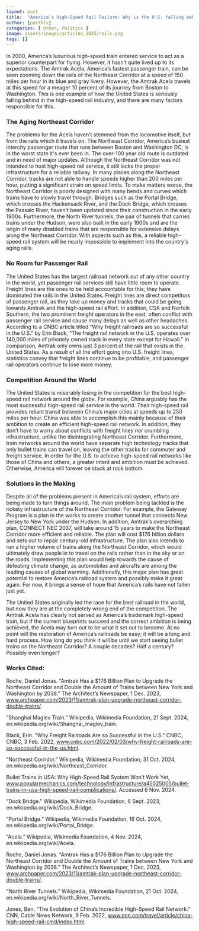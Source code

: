 ```yaml
---
layout: post
title:  "America’s High-Speed Rail Failure: Why is the U.S. falling behind in the high-speed rail industry?"
author: [parthiv]
categories: [ Other, Politics ]
image: assets/images/articles_2025/rails.png
tags: []
---
```




In 2000, America’s luxurious high-speed train entered service to act as a superior counterpart for flying. However, it hasn’t quite lived up to its expectations. The Amtrak Acela, America’s fastest passenger train, can be seen zooming down the rails of the Northeast Corridor at a speed of 150 miles per hour in its blue and gray livery. However, the Amtrak Acela travels at this speed for a meager 10 percent of its journey from Boston to Washington. This is one example of how the United States is seriously falling behind in the high-speed rail industry, and there are many factors responsible for this.

### **The Aging Northeast Corridor**

The problems for the Acela haven’t stemmed from the locomotive itself, but from the rails which it travels on. The Northeast Corridor, America’s busiest intercity passenger route that runs between Boston and Washington DC, is in the worst state it's ever been in. The over-100 year old route is outdated and in need of major updates. Although the Northeast Corridor was not intended to host high-speed rail service, it still lacks the proper infrastructure for a reliable railway. In many places along the Northeast Corridor, tracks are not able to handle speeds higher than 200 miles per hour, putting a significant strain on speed limits. To make matters worse, the Northeast Corridor is poorly designed with many bends and curves which trains have to slowly travel through. Bridges such as the Portal Bridge, which crosses the Hackensack River, and the Dock Bridge, which crosses the Passaic River, haven’t been updated since their construction in the early 1900s. Furthermore, the North River tunnels, the pair of tunnels that carries trains under the Hudson, were also built in the early 1900s and are the origin of many disabled trains that are responsible for extensive delays along the Northeast Corridor. With aspects such as this, a reliable high-speed rail system will be nearly impossible to implement into the country's aging rails. 


### **No Room for Passenger Rail** 

The United States has the largest railroad network out of any other country in the world, yet passenger rail services still have little room to operate. Freight lines are the ones to be held accountable for this; they have dominated the rails in the United States. Freight lines are direct competitors of passenger rail, as they take up money and tracks that could be going towards Amtrak and the high-speed rail effort. In addition, CSX and Norfolk Southern, the two prominent freight operators in the east, often conflict with passenger rail service and cause many delays as well as other headaches. According to a CNBC article titled “Why freight railroads are so successful in the U.S.” by Erin Black, “The freight rail network in the U.S. operates over 140,000 miles of privately owned track in every state except for Hawaii.” In comparison, Amtrak only owns just 3 percent of the rail that exists in the United States. As a result of all the effort going into U.S. freight lines, statistics convey that freight lines continue to be profitable, and passenger rail operators continue to lose more money.

### **Competition Around the World**

The United States is miserably losing in the competition for the best high-speed rail network around the globe. For example, China arguably has the most successful high-speed rail service in the world. Their high-speed rail provides reliant transit between China’s major cities at speeds up to 250 miles per hour. China was able to accomplish this mainly because of their ambition to create an efficient high-speed rail network. In addition, they don’t have to worry about conflicts with freight lines nor crumbling infrastructure, unlike the disintegrating Northeast Corridor. Furthermore, train networks around the world have separate high technology tracks that only bullet trains can travel on, leaving the other tracks for commuter and freight service. In order for the U.S. to achieve high-speed rail networks like those of China and others, a greater intent and ambition must be achieved. Otherwise, America will forever be stuck at rock bottom. 



### **Solutions in the Making**

Despite all of the problems present in America’s rail system, efforts are being made to turn things around. The main problem being tackled is the rickety infrastructure of the Northeast Corridor. For example, the Gateway Program is a plan in the works to create another tunnel that connects New Jersey to New York under the Hudson. In addition, Amtrak’s overarching plan, CONNECT NEC 2037, will take around 15 years to make the Northeast Corridor more efficient and reliable. The plan will cost $176 billion dollars and sets out to repair century-old infrastructure. The plan also intends to run a higher volume of trains along the Northeast Corridor, which would ultimately draw people in to travel on the rails rather than in the sky or on the roads. Implementing this plan would help towards the cause of defeating climate change, as automobiles and aircrafts are among the leading causes of global warming. Additionally, this major plan has great potential to restore America’s railroad system and possibly make it great again. For now, it brings a sense of hope that America’s rails have not fallen just yet.                  

The United States originally led the race for the best railroad in the world, but now they are at the completely wrong end of the competition. The Amtrak Acela has clearly not served as America’s trademark high-speed train, but if the current blueprints succeed and the correct ambition is being achieved, the Acela may turn out to be what it set out to become. At no point will the restoration of America’s railroads be easy; it will be a long and hard process. How long do you think it will be until we start seeing bullet trains on the Northeast Corridor? A couple decades? Half a century? Possibly even longer?



### Works Cited:

Roche, Daniel Jonas. “Amtrak Has a $176 Billion Plan to Upgrade the Northeast Corridor and Double the Amount of Trains between New York and Washington by 2038.” The Architect’s Newspaper, 1 Dec. 2023, www.archpaper.com/2023/11/amtrak-plan-upgrade-northeast-corridor-double-trains/. 

“Shanghai Maglev Train.” Wikipedia, Wikimedia Foundation, 21 Sept. 2024, en.wikipedia.org/wiki/Shanghai_maglev_train. 

Black, Erin. “Why Freight Railroads Are so Successful in the U.S.” CNBC, CNBC, 3 Feb. 2022, www.cnbc.com/2022/02/03/why-freight-railroads-are-so-successful-in-the-us.html. 

“Northeast Corridor.” Wikipedia, Wikimedia Foundation, 31 Oct. 2024, en.wikipedia.org/wiki/Northeast_Corridor. 

Bullet Trains in USA: Why High-Speed Rail System Won’t Work Yet, www.popularmechanics.com/technology/infrastructure/a45025005/bullet-trains-in-usa-high-speed-rail-complications/. Accessed 6 Nov. 2024. 

“Dock Bridge.” Wikipedia, Wikimedia Foundation, 6 Sept. 2023, en.wikipedia.org/wiki/Dock_Bridge. 

“Portal Bridge.” Wikipedia, Wikimedia Foundation, 16 Oct. 2024, en.wikipedia.org/wiki/Portal_Bridge. 

“Acela.” Wikipedia, Wikimedia Foundation, 4 Nov. 2024, en.wikipedia.org/wiki/Acela. 

Roche, Daniel Jonas. “Amtrak Has a $176 Billion Plan to Upgrade the Northeast Corridor and Double the Amount of Trains between New York and Washington by 2038.” The Architect’s Newspaper, 1 Dec. 2023, www.archpaper.com/2023/11/amtrak-plan-upgrade-northeast-corridor-double-trains/. 

“North River Tunnels.” Wikipedia, Wikimedia Foundation, 21 Oct. 2024, en.wikipedia.org/wiki/North_River_Tunnels. 

Jones, Ben. “The Evolution of China’s Incredible High-Speed Rail Network.” CNN, Cable News Network, 9 Feb. 2022, www.cnn.com/travel/article/china-high-speed-rail-cmd/index.html. 

